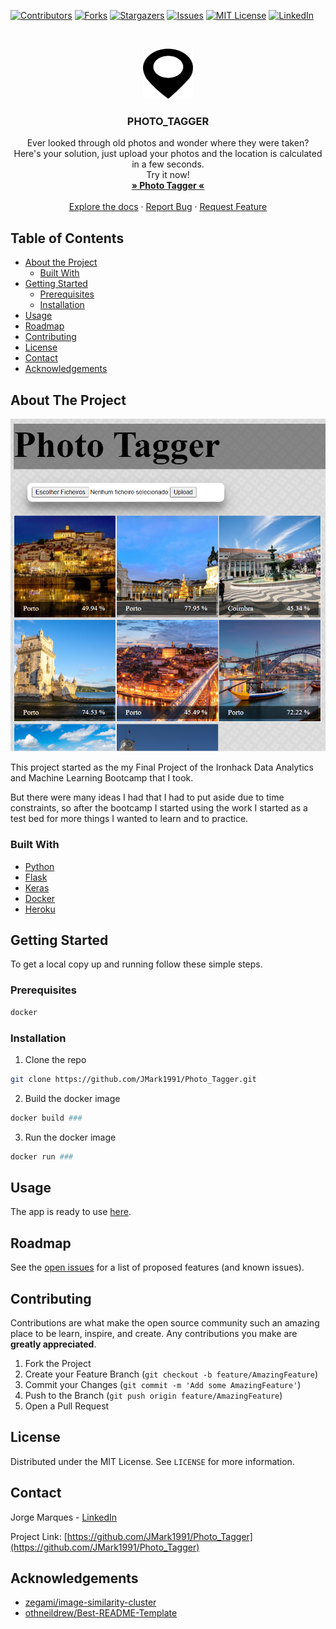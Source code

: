 

<!-- PROJECT SHIELDS -->
<!--
*** I'm using markdown "reference style" links for readability.
*** Reference links are enclosed in brackets [ ] instead of parentheses ( ).
*** See the bottom of this document for the declaration of the reference variables
*** for contributors-url, forks-url, etc. This is an optional, concise syntax you may use.
*** https://www.markdownguide.org/basic-syntax/#reference-style-links
-->


[![Contributors][contributors-shield]][contributors-url]
[![Forks][forks-shield]][forks-url]
[![Stargazers][stars-shield]][stars-url]
[![Issues][issues-shield]][issues-url]
[![MIT License][license-shield]][license-url]
[![LinkedIn][linkedin-shield]][linkedin-url]



<!-- PROJECT LOGO -->
<br />
<p align="center">
  <a href="https://github.com/JMark1991/Photo_Tagger">
    <img src="images/logo.png" alt="Logo" width="80" height="80">
  </a>

  <h3 align="center">PHOTO_TAGGER</h3>

  <p align="center">
    Ever looked through old photos and wonder where they were taken? </br>
    Here's your solution, just upload your photos and the location is calculated in a few seconds.</br>
    Try it now!
    <br />
    <a href="http://photo-tagger.herokuapp.com/"><strong>» Photo Tagger «</strong></a>
    <br />
    <br />
    <a href="https://github.com/JMark1991/Photo_Tagger">Explore the docs</a>
    ·
    <a href="https://github.com/JMark1991/Photo_Tagger/issues">Report Bug</a>
    ·
    <a href="https://github.com/JMark1991/Photo_Tagger/issues">Request Feature</a>
  </p>
</p>



<!-- TABLE OF CONTENTS -->
## Table of Contents

* [About the Project](#about-the-project)
  * [Built With](#built-with)
* [Getting Started](#getting-started)
  * [Prerequisites](#prerequisites)
  * [Installation](#installation)
* [Usage](#usage)
* [Roadmap](#roadmap)
* [Contributing](#contributing)
* [License](#license)
* [Contact](#contact)
* [Acknowledgements](#acknowledgements)



<!-- ABOUT THE PROJECT -->
## About The Project

[![Photo_Tagger_Screenshot][product-screenshot]](http://photo-tagger.herokuapp.com/)

This project started as the my Final Project of the Ironhack Data Analytics and Machine Learning Bootcamp that I took.

But there were many ideas I had that I had to put aside due to time constraints, so after the bootcamp I started using the work I started as a test bed for more things I wanted to learn and to practice.


### Built With

* [Python](https://www.python.org/)
* [Flask](https://flask.palletsprojects.com/)
* [Keras](https://keras.io/)
* [Docker](https://www.docker.com/)
* [Heroku](https://www.heroku.com/)



<!-- GETTING STARTED -->
## Getting Started

To get a local copy up and running follow these simple steps.

### Prerequisites
```sh
docker
```
### Installation

1. Clone the repo
```sh
git clone https://github.com/JMark1991/Photo_Tagger.git
```
2. Build the docker image
```sh
docker build ###
```
3. Run the docker image
```sh
docker run ###
```


<!-- USAGE EXAMPLES -->
## Usage

The app is ready to use <a href="http://photo-tagger.herokuapp.com/">here</a>.

<!--
_For more examples, please refer to the [Documentation](https://example.com)_   
-->


<!-- ROADMAP -->
## Roadmap

See the [open issues](https://github.com/JMark1991/Photo_Tagger/issues) for a list of proposed features (and known issues).



<!-- CONTRIBUTING -->
## Contributing

Contributions are what make the open source community such an amazing place to be learn, inspire, and create. Any contributions you make are **greatly appreciated**.

1. Fork the Project
2. Create your Feature Branch (`git checkout -b feature/AmazingFeature`)
3. Commit your Changes (`git commit -m 'Add some AmazingFeature'`)
4. Push to the Branch (`git push origin feature/AmazingFeature`)
5. Open a Pull Request



<!-- LICENSE -->
## License

Distributed under the MIT License. See `LICENSE` for more information.



<!-- CONTACT -->
## Contact

Jorge Marques - [LinkedIn](linkedin-url)

Project Link: [https://github.com/JMark1991/Photo_Tagger](https://github.com/JMark1991/Photo_Tagger)



<!-- ACKNOWLEDGEMENTS -->
## Acknowledgements

* [zegami/image-similarity-cluster](https://github.com/zegami/image-similarity-clustering)
* [othneildrew/Best-README-Template](https://github.com/othneildrew/Best-README-Template)



<!-- MARKDOWN LINKS & IMAGES -->
<!-- https://www.markdownguide.org/basic-syntax/#reference-style-links -->
[contributors-shield]: https://img.shields.io/github/contributors/JMark1991/Photo_Tagger.svg?style=flat-square
[contributors-url]: https://github.com/JMark1991/Photo_Tagger/graphs/contributors
[forks-shield]: https://img.shields.io/github/forks/JMark1991/Photo_Tagger.svg?style=flat-square
[forks-url]: https://github.com/JMark1991/Photo_Tagger/network/members
[stars-shield]: https://img.shields.io/github/stars/JMark1991/Photo_Tagger.svg?style=flat-square
[stars-url]: https://github.com/JMark1991/Photo_Tagger/stargazers
[issues-shield]: https://img.shields.io/github/issues/JMark1991/Photo_Tagger.svg?style=flat-square
[issues-url]: https://github.com/JMark1991/Photo_Tagger/issues
[license-shield]: https://img.shields.io/github/license/JMark1991/Photo_Tagger.svg?style=flat-square
[license-url]: https://github.com/JMark1991/Photo_Tagger/blob/master/LICENSE.txt
[linkedin-shield]: https://img.shields.io/badge/-LinkedIn-black.svg?style=flat-square&logo=linkedin&colorB=555
[linkedin-url]: https://www.linkedin.com/in/jorge-andre-marques/
[product-screenshot]: images/screenshot.PNG
